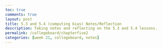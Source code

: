 ```yaml
---
toc: true
comments: true
layout: post
title: 5.3 and 5.4 (computing bias) Notes/Reflection
description: Taking notes and reflecting on the 5.3 and 5.4 lessons.
permalink: /collegeboard/chapterfive2
categories: [week 21, collegeboard, notes]
--- 
```


